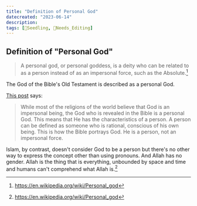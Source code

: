 ```yaml
---
title: "Definition of Personal God"
datecreated: "2023-06-14"
description: 
tags: [🌱Seedling, 📝Needs_Editing]
---
```

## Definition of "Personal God"

>A personal god, or personal goddess, is a deity who can be related to as a person instead of as an impersonal force, such as the Absolute.[^1]

[^1]:https://en.wikipedia.org/wiki/Personal_god

The God of the Bible's Old Testament is described as a personal God.

[This post](https://www.blueletterbible.org/faq/don_stewart/don_stewart_1277.cfm) says:

>While most of the religions of the world believe that God is an impersonal being, the God who is revealed in the Bible is a personal God. This means that He has the characteristics of a person. A person can be defined as someone who is rational, conscious of his own being. This is how the Bible portrays God. He is a person, not an impersonal force.

Islam, by contrast, doesn't consider God to be a person but there's no other way to express the concept other than using pronouns. And Allah has no gender. Allah is the thing that is everything, unbounded by space and time and humans can't comprehend what Allah is.[^2] 
[^2]: https://en.wikipedia.org/wiki/Personal_god
